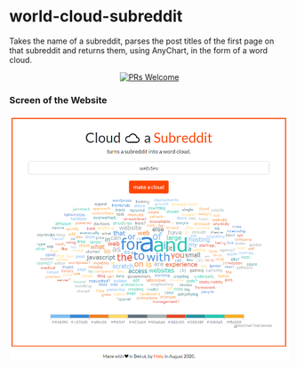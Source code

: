 # world-cloud-subreddit
Takes the name of a subreddit, parses the post titles of the first page on that subreddit and returns them, using AnyChart, in the form of a word cloud.
<p  align="center">
<a  href="http://makeapullrequest.com">
<img  src="https://img.shields.io/badge/PRs-welcome-brightgreen.svg?style=flat-square"  alt="PRs Welcome">
</a>
</p>

### Screen of the Website
<p float="left">
  <img src="screenshots/screenshot.PNG" width="700" />
</p>
